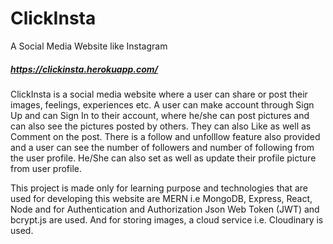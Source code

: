 # ClickInsta
A Social Media Website like Instagram
##### https://clickinsta.herokuapp.com/

ClickInsta is a social media website where a user can share or post their images, feelings, experiences etc. A user can make account through Sign Up and can Sign In to their account, where he/she can post pictures and can also see the pictures posted by others. They can also Like as well as Comment on the post. There is a follow and unfolllow feature also provided and a user can see the number of followers and number of following from the user profile. He/She can also set as well as update their profile picture from user profile.

This project is made only for learning purpose and technologies that are used for developing this website are MERN i.e MongoDB, Express, React, Node and for Authentication and Authorization Json Web Token (JWT) and bcrypt.js are used. And for storing images, a cloud service i.e. Cloudinary is used.


